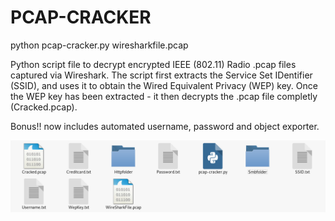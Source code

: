 # PCAP-CRACKER

python pcap-cracker.py wiresharkfile.pcap


Python script file to decrypt encrypted IEEE (802.11) Radio .pcap files captured via Wireshark.
The script first extracts the Service Set IDentifier (SSID), and uses it to obtain the Wired Equivalent Privacy (WEP) key.
Once the WEP key has been extracted - it then decrypts the .pcap file completly (Cracked.pcap).

Bonus!! now includes automated username, password and object exporter.

![Screenshot](Image.png)


